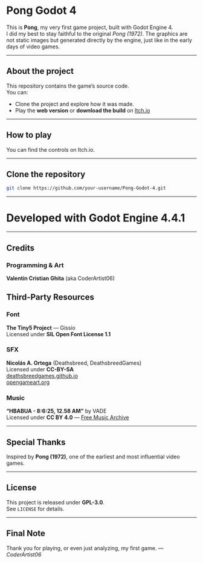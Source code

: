 # Pong Godot 4

This is **Pong**, my very first game project, built with Godot Engine 4.  
I did my best to stay faithful to the original *Pong (1972)*. The graphics are not static images but generated directly by the engine, just like in the early days of video games.

---

## About the project
This repository contains the game’s source code.  
You can:
- Clone the project and explore how it was made.
- Play the **web version** or **download the build** on [Itch.io](https://coderartist06.itch.io/pong)

---

## How to play
You can find the controls on Itch.io.

---

## Clone the repository
```bash
git clone https://github.com/your-username/Pong-Godot-4.git
```

---
# Developed with Godot Engine 4.4.1

---

## Credits

### Programming & Art
**Valentin Cristian Ghita** (aka CoderArtist06)

## Third-Party Resources

### Font
**The Tiny5 Project** — Gissio  
Licensed under **SIL Open Font License 1.1**

### SFX
**Nicolás A. Ortega** (Deathsbreed, DeathsbreedGames)  
Licensed under **CC-BY-SA**  
[deathsbreedgames.github.io](https://deathsbreedgames.github.io)  
[opengameart.org](https://opengameart.org)

### Music
**“HBABUA - 8:6:25, 12.58 AM”** by VADE  
Licensed under **CC BY 4.0** — [Free Music Archive](https://freemusicarchive.org)

---

## Special Thanks
Inspired by **Pong (1972)**, one of the earliest and most influential video games.

---

## License

This project is released under **GPL-3.0**.  
See `LICENSE` for details.

---

## Final Note

Thank you for playing, or even just analyzing, my first game.
— *CoderArtist06*
